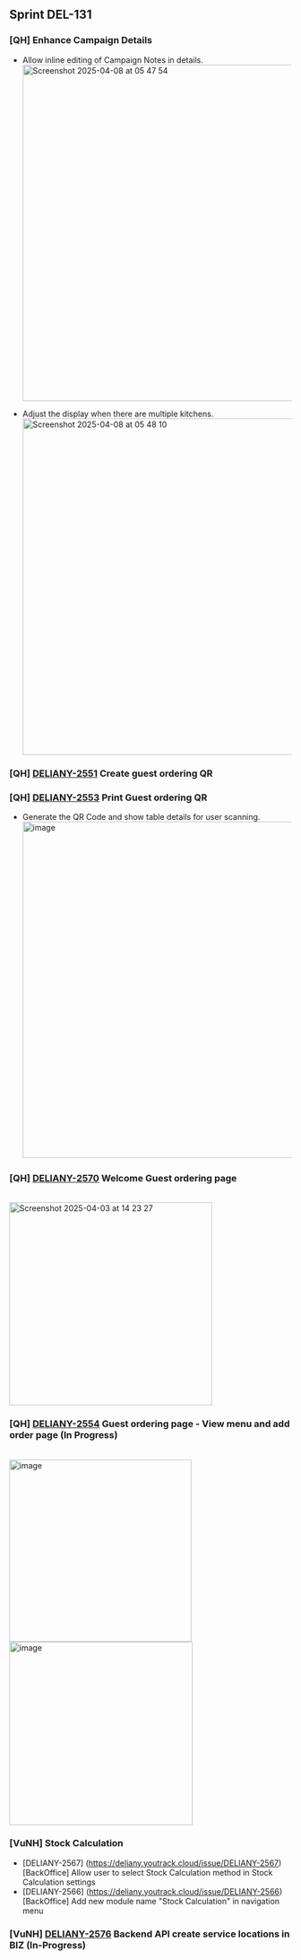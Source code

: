 ## Sprint DEL-131

### [QH] Enhance Campaign Details
- Allow inline editing of Campaign Notes in details. <br />
<img width="600" alt="Screenshot 2025-04-08 at 05 47 54" src="https://github.com/user-attachments/assets/b242b390-63d7-4a2c-9ee4-e336481000cf" /><br />

- Adjust the display when there are multiple kitchens. <br />
<img width="600" alt="Screenshot 2025-04-08 at 05 48 10" src="https://github.com/user-attachments/assets/2afa67b9-fc23-4b17-96c0-a29fa60962f8" /><br />

### [QH] [DELIANY-2551](https://deliany.youtrack.cloud/issue/DELIANY-2551/POS-Create-guest-ordering-QR) Create guest ordering QR
### [QH] [DELIANY-2553](https://deliany.youtrack.cloud/issue/DELIANY-2553/POS-Print-Guest-ordering-QR) Print Guest ordering QR
- Generate the QR Code and show table details for user scanning.<br />
<img width="600" alt="image" src="https://github.com/user-attachments/assets/08d0f439-72d7-4923-9c87-07b09a16de8c" /><br />

### [QH] [DELIANY-2570](https://deliany.youtrack.cloud/issue/DELIANY-2570/Order-app-Welcome-Guest-ordering-page) Welcome Guest ordering page
<br />
<img width="362" alt="Screenshot 2025-04-03 at 14 23 27" src="https://github.com/user-attachments/assets/3712d16c-9f58-4204-b33a-ec3a99791f43" />

### [QH] [DELIANY-2554](https://deliany.youtrack.cloud/issue/DELIANY-2554/Order-app-Guest-ordering-page-View-menu-and-add-order-page) Guest ordering page - View menu and add order page (In Progress)
<br />
<img width="325" alt="image" src="https://github.com/user-attachments/assets/476e666d-8f81-4866-83ef-3369ea82247a" />
<img width="327" alt="image" src="https://github.com/user-attachments/assets/9953ee7d-f8d0-4d5f-9900-c64eb55122a5" />
<br />


### [VuNH] Stock Calculation
- [DELIANY-2567] (https://deliany.youtrack.cloud/issue/DELIANY-2567)[BackOffice] Allow user to select Stock Calculation method in Stock Calculation settings
- [DELIANY-2566] (https://deliany.youtrack.cloud/issue/DELIANY-2566)[BackOffice] Add new module name "Stock Calculation" in navigation menu
### [VuNH] [DELIANY-2576](https://deliany.youtrack.cloud/issue/DELIANY-2576) Backend API create service locations in BIZ (In-Progress)
